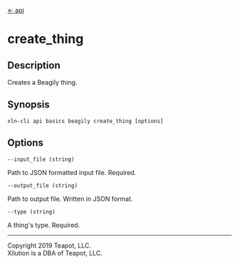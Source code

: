 [<- api](../../../api/index.md)

# create_thing

## Description

Creates a Beagily thing.

## Synopsis

```
xln-cli api basics beagily create_thing [options]
```

## Options

`--input_file (string)`

Path to JSON formatted input file. Required.

`--output_file (string)`

Path to output file. Written in JSON format.

`--type (string)`

A thing's type. Required.

---
Copyright 2019 Teapot, LLC.  
Xilution is a DBA of Teapot, LLC.
